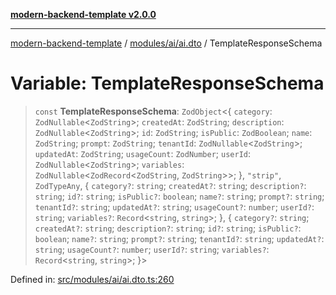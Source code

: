 [**modern-backend-template v2.0.0**](../../../../README.md)

***

[modern-backend-template](../../../../modules.md) / [modules/ai/ai.dto](../README.md) / TemplateResponseSchema

# Variable: TemplateResponseSchema

> `const` **TemplateResponseSchema**: `ZodObject`\<\{ `category`: `ZodNullable`\<`ZodString`\>; `createdAt`: `ZodString`; `description`: `ZodNullable`\<`ZodString`\>; `id`: `ZodString`; `isPublic`: `ZodBoolean`; `name`: `ZodString`; `prompt`: `ZodString`; `tenantId`: `ZodNullable`\<`ZodString`\>; `updatedAt`: `ZodString`; `usageCount`: `ZodNumber`; `userId`: `ZodNullable`\<`ZodString`\>; `variables`: `ZodNullable`\<`ZodRecord`\<`ZodString`, `ZodString`\>\>; \}, `"strip"`, `ZodTypeAny`, \{ `category?`: `string`; `createdAt?`: `string`; `description?`: `string`; `id?`: `string`; `isPublic?`: `boolean`; `name?`: `string`; `prompt?`: `string`; `tenantId?`: `string`; `updatedAt?`: `string`; `usageCount?`: `number`; `userId?`: `string`; `variables?`: `Record`\<`string`, `string`\>; \}, \{ `category?`: `string`; `createdAt?`: `string`; `description?`: `string`; `id?`: `string`; `isPublic?`: `boolean`; `name?`: `string`; `prompt?`: `string`; `tenantId?`: `string`; `updatedAt?`: `string`; `usageCount?`: `number`; `userId?`: `string`; `variables?`: `Record`\<`string`, `string`\>; \}\>

Defined in: [src/modules/ai/ai.dto.ts:260](https://github.com/maemreyo/saas-4cus-nodejs/blob/2a5b3f3aa11335dfa561e80e1feabb8e6084261e/src/modules/ai/ai.dto.ts#L260)
